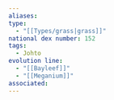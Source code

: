 ```yaml
---
aliases: 
type:
  - "[[Types/grass|grass]]"
national dex number: 152
tags:
  - Johto
evolution line:
  - "[[Bayleef]]"
  - "[[Meganium]]"
associated:
---
```

